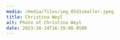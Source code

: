 ```yaml
---
media: /media/files/img_0541smaller.jpeg
title: Christina Weyl
alt: Photo of Christina Weyl
date: 2023-10-24T16:39:00-0500
---
```

